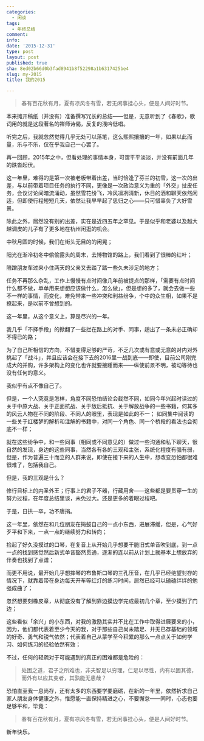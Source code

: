 ```yaml
---
categories:
  - 闲谈
tags:
  - 年终总结
comment: 
info: 
date: '2015-12-31'
type: post
layout: post
published: true
sha: 8ed02b66d0b3fad8941b8f52298a1b6317425be4
slug: my-2015
title: 我的2015

---
```

> 春有百花秋有月，夏有凉风冬有雪，若无闲事挂心头，便是人间好时节。

本来摊开稿纸（并没有）准备撰写冗长的总结——但是，无意听到了《春歌》，歌词用的就是这段著名的禅师诗偈，反复的浅吟低唱。

听完之后，我就忽然觉得几乎无处可以落笔，这么熙熙攘攘的一年，如果以此而量，乐与不乐，仅在乎我自己一心罢了。

再一回顾，2015年之中，但看处理的事情本身，可谓平平淡淡，并没有前面几年的跌沓起伏。

这一年里，难得的是第一次被老板带着出差，当时恰逢了芬兰的初雪，这一次的出差，与以前带着项目任务的执行不同，更像是一次政治意义为重的「外交」扯皮任务，会议讨论间暗流涌动，虽然雪花纷飞，冷风凛冽清新，休日的酒和聊天依然闲适，但即使行程短短几天，依然让我早早起了思归之心——只可惜辜负了大好雪景。

除此之外，居然没有别的出差，实在是近四五年之罕见。于是似乎和老婆以及越大越调皮的儿子有了更多地在杭州闲逛的机会。

中秋月圆的时候，我们在街头无目的的闲晃；

阳光在渐冷初冬中偷偷露头的周末，去博物馆的路上，我们看到了很棒的红叶；

陪蹭朋友车过来小住两天的父亲又去踏了踏一些久未涉足的地方；

任务不再那么杂乱，工作上慢慢有点时间像几年前被提点的那样，「需要有点时间什么都不做，单单用来想想应该做什么，怎么做」，但是想的多了，就会去做一些不一样的事情，而变化，难免带来一些冲突和利益纷争，个中的众生相，如果不是撩起来，是以前不曾想到的。

这一年里，从这个意义上，算是尽兴的一年。

我几乎「不择手段」的掀翻了一些拦在路上的对手、同事，趟出了一条未必正确却不得已的路；

为了自己所相信的方向，不惜变得足够的严苛，不乏几次或有意或无意的对内对外挑起了「战斗」，并且应该会在接下去的2016里一战到底——即使，目前公司刚完成大的并购，许多架构上的变化也许就要接踵而来——纵使前景不明，被动等待也没有任何的意义。

我似乎有点不像自己了。

但是，一个人究竟是怎样，角度不同恐怕结论会截然不同，如同今年兴起时读过的关于中原大战、关于正面抗战、关于敌后抵抗、关于解放战争的一些书籍，何其多的风云人物在不同的阶段、不同人的眼里，表现是如此的不一； 如同集中阅读的一些关于红楼梦的解析和注解的书籍中，对同一个角色、同一个桥段的看法也会彻底不一样；

就在这些纷争中，和一些同事（相同或不同意见的）做过一些沟通和私下聊天，很自然的发现，身边的这些同事，当然各有各的三观和主张，系统化程度有强有弱，但是，作为普遍三十而立的人群来说，即使在接下来的人生中，想改变恐怕都很难很难了，包括我自己。

但是，我的三观是什么？

修行目标上的内圣外王；行事上的君子不器，行藏用舍——这些都是要贯穿一生的努力过程，在年度总结里谈，未免过大。还是更多的着眼过程吧。

于是，日拱一卒，功不唐捐。

这一年里，依然在和几位朋友在捣鼓自己的一点小东西，进展滞缓，但是，心气好歹平和下来，一点一点的继续努力和转向；

捡起了好久没摸过的口琴，在复音上从开始几乎想要干脆旧式单音吹到底，到一点一点的找到感觉然后新式单音豁然贯通，逐渐的连以前从计划上就基本上想放弃的伴奏也找到了点谱；

而更不用说，最开始几乎想摔琴的布鲁斯口琴的三孔压音，在几乎已经绝望封存的情况下，就靠着带在身边每天开车等红灯的练习时间，居然已经可以磕磕绊绊的勉强成曲了；

忽然想要刻橡皮章，从彻底没有了解到靠边摸边学完成最初几个章，至少摸到了门边；

这些看似「余兴」的小东西，对我的激励其实并不比在工作中取得进展要来的小，因为，他们都代表着至少今天的我，对于那些自己尚未踏足、并无已存基础的领域的好奇、勇气和锐气依然；代表着自己从蒙学至今积累的那么一点点关于如何学习、如何练习的经验依然有效；

不过，任何的轻疏对于可能遇到的真正的困难都是危险的：

> 处困之道，君子之所难也，非夫智足以穷理，仁足以尽性，内有以固其德，而外有以应其变者，其孰能无患哉？

恐怕直至我一息尚存，还有太多的东西要学要磨砺，在新的一年里，依然祈求自己家人朋友身体健康之外，惟愿能一直保持精进之心，不要懈怠——同时，心态也要足够平和，毕竟：

> 春有百花秋有月，夏有凉风冬有雪，若无闲事挂心头，便是人间好时节。

新年快乐。











